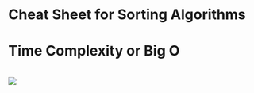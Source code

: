 # Cheat Sheet for Sorting Algorithms
# Time Complexity or Big O
<br />
<img src="https://miro.medium.com/max/2048/1*bKZUD0XAHlIVXoZ171Jxwg.jpeg"/>